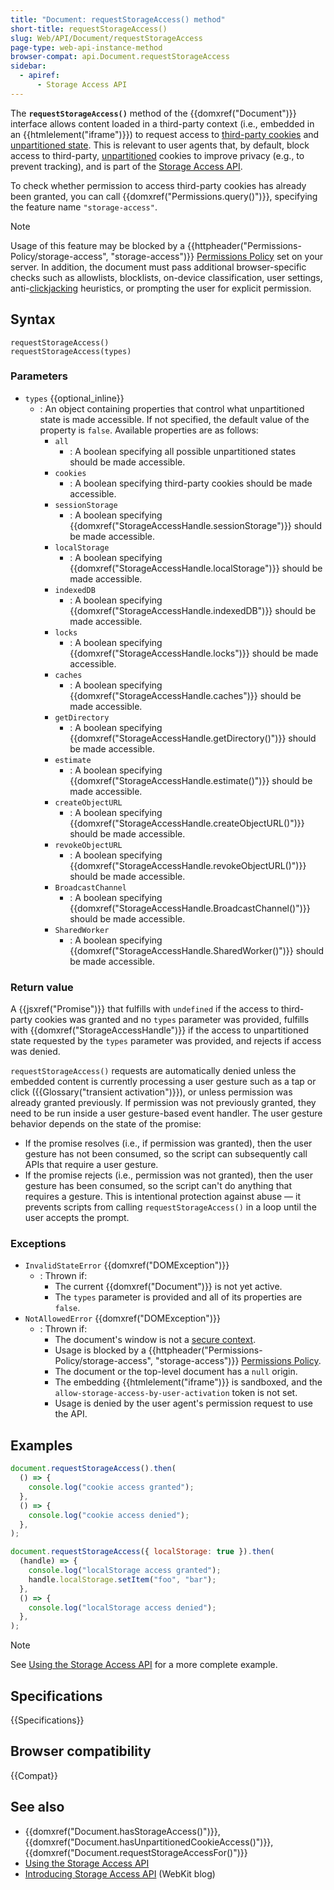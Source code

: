 ```yaml
---
title: "Document: requestStorageAccess() method"
short-title: requestStorageAccess()
slug: Web/API/Document/requestStorageAccess
page-type: web-api-instance-method
browser-compat: api.Document.requestStorageAccess
sidebar:
  - apiref:
      - Storage Access API
---
```


The **`requestStorageAccess()`** method of the {{domxref("Document")}} interface allows content loaded in a third-party context (i.e., embedded in an {{htmlelement("iframe")}}) to request access to [third-party cookies](/en-US/docs/Web/Privacy/Guides/Third-party_cookies) and [unpartitioned state](/en-US/docs/Web/Privacy/Guides/State_Partitioning#state_partitioning). This is relevant to user agents that, by default, block access to third-party, [unpartitioned](/en-US/docs/Web/API/Storage_Access_API#unpartitioned_versus_partitioned_cookies) cookies to improve privacy (e.g., to prevent tracking), and is part of the [Storage Access API](/en-US/docs/Web/API/Storage_Access_API).

To check whether permission to access third-party cookies has already been granted, you can call {{domxref("Permissions.query()")}}, specifying the feature name `"storage-access"`.

> [!NOTE]
> Usage of this feature may be blocked by a {{httpheader("Permissions-Policy/storage-access", "storage-access")}} [Permissions Policy](/en-US/docs/Web/HTTP/Guides/Permissions_Policy) set on your server. In addition, the document must pass additional browser-specific checks such as allowlists, blocklists, on-device classification, user settings, anti-[clickjacking](/en-US/docs/Web/Security/Attacks/Clickjacking) heuristics, or prompting the user for explicit permission.

## Syntax

```js-nolint
requestStorageAccess()
requestStorageAccess(types)
```

### Parameters

- `types` {{optional_inline}}
  - : An object containing properties that control what unpartitioned state is made accessible. If not specified, the default value of the property is `false`. Available properties are as follows:
    - `all`
      - : A boolean specifying all possible unpartitioned states should be made accessible.
    - `cookies`
      - : A boolean specifying third-party cookies should be made accessible.
    - `sessionStorage`
      - : A boolean specifying {{domxref("StorageAccessHandle.sessionStorage")}} should be made accessible.
    - `localStorage`
      - : A boolean specifying {{domxref("StorageAccessHandle.localStorage")}} should be made accessible.
    - `indexedDB`
      - : A boolean specifying {{domxref("StorageAccessHandle.indexedDB")}} should be made accessible.
    - `locks`
      - : A boolean specifying {{domxref("StorageAccessHandle.locks")}} should be made accessible.
    - `caches`
      - : A boolean specifying {{domxref("StorageAccessHandle.caches")}} should be made accessible.
    - `getDirectory`
      - : A boolean specifying {{domxref("StorageAccessHandle.getDirectory()")}} should be made accessible.
    - `estimate`
      - : A boolean specifying {{domxref("StorageAccessHandle.estimate()")}} should be made accessible.
    - `createObjectURL`
      - : A boolean specifying {{domxref("StorageAccessHandle.createObjectURL()")}} should be made accessible.
    - `revokeObjectURL`
      - : A boolean specifying {{domxref("StorageAccessHandle.revokeObjectURL()")}} should be made accessible.
    - `BroadcastChannel`
      - : A boolean specifying {{domxref("StorageAccessHandle.BroadcastChannel()")}} should be made accessible.
    - `SharedWorker`
      - : A boolean specifying {{domxref("StorageAccessHandle.SharedWorker()")}} should be made accessible.

### Return value

A {{jsxref("Promise")}} that fulfills with `undefined` if the access to third-party cookies was granted and no `types` parameter was provided, fulfills with {{domxref("StorageAccessHandle")}} if the access to unpartitioned state requested by the `types` parameter was provided, and rejects if access was denied.

`requestStorageAccess()` requests are automatically denied unless the embedded content is currently processing a user gesture such as a tap or click ({{Glossary("transient activation")}}), or unless permission was already granted previously. If permission was not previously granted, they need to be run inside a user gesture-based event handler. The user gesture behavior depends on the state of the promise:

- If the promise resolves (i.e., if permission was granted), then the user gesture has not been consumed, so the script can subsequently call APIs that require a user gesture.
- If the promise rejects (i.e., permission was not granted), then the user gesture has been consumed, so the script can't do anything that requires a gesture. This is intentional protection against abuse — it prevents scripts from calling `requestStorageAccess()` in a loop until the user accepts the prompt.

### Exceptions

- `InvalidStateError` {{domxref("DOMException")}}
  - : Thrown if:
    - The current {{domxref("Document")}} is not yet active.
    - The `types` parameter is provided and all of its properties are `false`.
- `NotAllowedError` {{domxref("DOMException")}}
  - : Thrown if:
    - The document's window is not a [secure context](/en-US/docs/Web/Security/Secure_Contexts).
    - Usage is blocked by a {{httpheader("Permissions-Policy/storage-access", "storage-access")}} [Permissions Policy](/en-US/docs/Web/HTTP/Guides/Permissions_Policy).
    - The document or the top-level document has a `null` origin.
    - The embedding {{htmlelement("iframe")}} is sandboxed, and the `allow-storage-access-by-user-activation` token is not set.
    - Usage is denied by the user agent's permission request to use the API.

## Examples

```js
document.requestStorageAccess().then(
  () => {
    console.log("cookie access granted");
  },
  () => {
    console.log("cookie access denied");
  },
);

document.requestStorageAccess({ localStorage: true }).then(
  (handle) => {
    console.log("localStorage access granted");
    handle.localStorage.setItem("foo", "bar");
  },
  () => {
    console.log("localStorage access denied");
  },
);
```

> [!NOTE]
> See [Using the Storage Access API](/en-US/docs/Web/API/Storage_Access_API/Using) for a more complete example.

## Specifications

{{Specifications}}

## Browser compatibility

{{Compat}}

## See also

- {{domxref("Document.hasStorageAccess()")}}, {{domxref("Document.hasUnpartitionedCookieAccess()")}}, {{domxref("Document.requestStorageAccessFor()")}}
- [Using the Storage Access API](/en-US/docs/Web/API/Storage_Access_API/Using)
- [Introducing Storage Access API](https://webkit.org/blog/8124/introducing-storage-access-api/) (WebKit blog)
